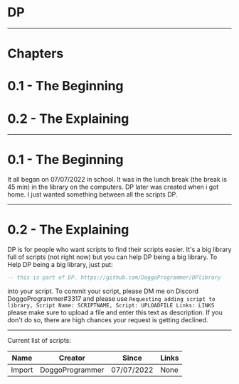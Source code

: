 # DP

-----------------------------------------

# Chapters

# 0.1 - The Beginning
# 0.2 - The Explaining

-----------------------------------------

# 0.1 - The Beginning

It all began on 07/07/2022 in school. It was in the lunch break (the break is 45 min) in the library on the computers.
DP later was created when i got home. I just wanted something between all the scripts DP.

-----------------------------------------

# 0.2 - The Explaining

DP is for people who want scripts to find their scripts easier. It's a big library full of scripts (not right now) but you can help DP being a big library.
To Help DP being a big library, just put:

```lua
-- this is part of DP. https://github.com/DoggoProgrammer/DPlibrary
```
into your script. To commit your script, please DM me on Discord DoggoProgrammer#3317 and please use `Requesting adding script to library, Script Name: SCRIPTNAME, Script: UPLOADFILE Links: LINKS` please make sure to upload a file and enter this text as description. If you don't do so, there are high chances your request is getting declined.

-----------------------------------------

Current list of scripts:

| Name | Creator | Since | Links |
| --- | --- | --- | --- |
| Import | DoggoProgrammer | 07/07/2022 | None |
